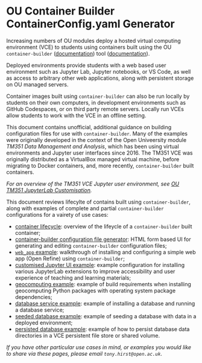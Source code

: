 # OU Container Builder ContainerConfig.yaml Generator

Increasing numbers of OU modules deploy a hosted virtual computing environment (VCE) to students using containers built using the OU `container-builder` ([documentation](https://docs.ocl.open.ac.uk/container-builder/v3/)) tool ([documentation](https://docs.ocl.open.ac.uk/container-builder/v3/)).

Deployed environments provide students with a web based user environment such as Jupyter Lab, Jupyter notebooks, or VS Code, as well as access to arbitrary other web applications, along with persistent storage on OU managed servers.

Container images built using `container-builder` can also be run locally by students on their own computers, in development environments such as GitHub Codespaces, or on third party remote servers. Locally run VCEs allow students to work with the VCE in an offline setting.

This document contains unofficial, additional guidance on building configuration files for use with `container-builder`. Many of the examples were originally developed in the context of the Open Univeersity module *TM351 Data Management and Analysis*, which has been using virtual environments and Jupyter user interfaces since 2016. The TM351 VCE was originally distributed as a VirtualBox managed virtual machine, before migrating to Docker containers, and, more recently, `container-builder` built containers.

*For an overview of the TM351 VCE Jupyter user environment, see [OU TM351 JupyterLab Customisation](https://innovationoutside.github.io/ou-tm351-jl-extensions/overview.html).*

This document reviews lifecylte of contains built using `container-builder`, along with examples of complete and partial `container-builder` configurations for a vairety of use cases:

- [container lifecycle](./container_lifecycle.html): overview of the lifeycle of a `container-builder` built container;
- [container-builder configuration file generator](./generator.html): HTML form based UI for generating and editing `container-builder` configuration files;
- [`web_app` example](./webapp_example.md): walkthrough of installing and configuring a simple web app (Open Refine) using `container-builder`;
- [customised Jupyter UI example](./customised_jupyter_ui_example.md): example configuration for installing various JupyterLab extensions to improve accessibility and user experience of teaching and learning materials;
- [geocomputing example](./geocomputing_example.md): example of build requirements when installing geocomputing Python packages with operating system package dependencies;
- [database service example](database_service_example.md): example of installing a database and running a database service;
- [seeded database example](./seeded_database_example.md): example of seeding a database with data in a deployed environment;
- [persisted database example](./persisted_database_example.md): example of how to persist database data directories in a VCE persistent file store or shared volume.

*If you have other particular use cases in mind, or examples you would like to share via these pages, please email `tony.hirst@open.ac.uk`*.